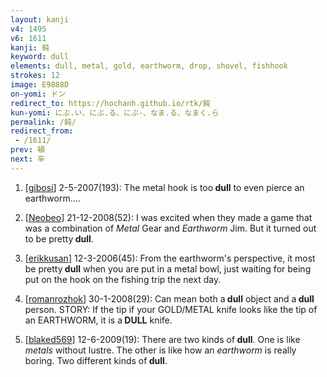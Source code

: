 ```yaml
---
layout: kanji
v4: 1495
v6: 1611
kanji: 鈍
keyword: dull
elements: dull, metal, gold, earthworm, drop, shovel, fishhook
strokes: 12
image: E9888D
on-yomi: ドン
redirect_to: https://hochanh.github.io/rtk/鈍
kun-yomi: にぶ.い、にぶ.る、にぶ-、なま.る、なまく.ら
permalink: /鈍/
redirect_from:
 - /1611/
prev: 頓
next: 辛
---
```


1) [<a href="http://kanji.koohii.com/profile/gibosi">gibosi</a>] 2-5-2007(193): The metal hook is too<strong> dull</strong> to even pierce an earthworm....

2) [<a href="http://kanji.koohii.com/profile/Neobeo">Neobeo</a>] 21-12-2008(52): I was excited when they made a game that was a combination of <em>Metal</em> Gear and <em>Earthworm</em> Jim. But it turned out to be pretty<strong> dull</strong>.

3) [<a href="http://kanji.koohii.com/profile/erikkusan">erikkusan</a>] 12-3-2006(45): From the earthworm&#039;s perspective, it most be pretty<strong> dull</strong> when you are put in a metal bowl, just waiting for being put on the hook on the fishing trip the next day.

4) [<a href="http://kanji.koohii.com/profile/romanrozhok">romanrozhok</a>] 30-1-2008(29): Can mean both a<strong> dull</strong> object and a<strong> dull</strong> person. STORY: If the tip if your GOLD/METAL knife looks like the tip of an EARTHWORM, it is a<strong> DULL</strong> knife.

5) [<a href="http://kanji.koohii.com/profile/blaked569">blaked569</a>] 12-6-2009(19): There are two kinds of<strong> dull</strong>. One is like <em>metals</em> without lustre. The other is like how an <em>earthworm</em> is really boring. Two different kinds of<strong> dull</strong>.

